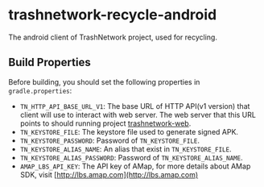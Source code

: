 # trashnetwork-recycle-android
The android client of TrashNetwork project, used for recycling.

## Build Properties

Before building, you should set the following properties in `gradle.properties`:

- `TN_HTTP_API_BASE_URL_V1`: The base URL of HTTP API(v1 version) that client will use to interact with web server. The web server that this URL points to should running project [trashnetwork-web](https://github.com/TrashNetwork/trashnetwork-web).
- `TN_KEYSTORE_FILE`: The keystore file used to generate signed APK.
- `TN_KEYSTORE_PASSWORD`: Password of `TN_KEYSTORE_FILE`.
- `TN_KEYSTORE_ALIAS_NAME`: An alias that exist in `TN_KEYSTORE_FILE`.
- `TN_KEYSTORE_ALIAS_PASSWORD`: Password of `TN_KEYSTORE_ALIAS_NAME`.
- `AMAP_LBS_API_KEY`: The API key of AMap, for more details about AMap SDK, visit [http://lbs.amap.com](http://lbs.amap.com)